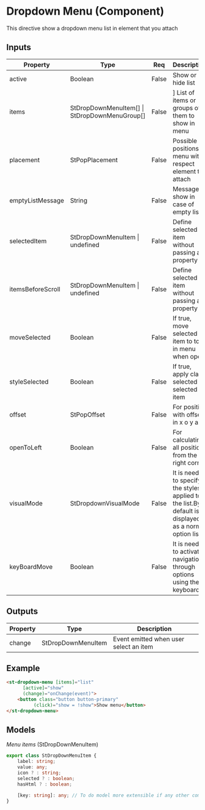 # Dropdown Menu (Component)

   This directive show a dropdown menu list in element that you attach

## Inputs

| Property          | Type                                          | Req   | Description                                                                                            | Default                          |
| ----------------- | --------------------------------------------- | ----- | ------------------------------------------------------------------------------------------------------ | -------------------------------- |
| active            | Boolean                                       | False | Show or hide list                                                                                      | false                            |
| items             | StDropDownMenuItem[] \| StDropDownMenuGroup[] | False | ] List of items or groups of them to show in menu                                                      | \[\                              |
| placement         | StPopPlacement                                | False | Possible positions of menu with respect element to attach                                              | StPopPlacement.BOTTOM_START      |
| emptyListMessage  | String                                        | False | Message to show in case of empty list                                                                  | ''                               |
| selectedItem      | StDropDownMenuItem \| undefined               | False | Define selected item without passing as property                                                       | undefined                        |
| itemsBeforeScroll | StDropDownMenuItem \| undefined               | False | Define selected item without passing as property                                                       | undefined                        |
| moveSelected      | Boolean                                       | False | If true, move selected item to top in menu when open                                                   | true                             |
| styleSelected     | Boolean                                       | False | If true, apply class selected to selected item                                                         | true                             |
| offset            | StPopOffset                                   | False | For position with offset in x o y axis                                                                 | {x: 0 , y: 0}                    |
| openToLeft        | Boolean                                       | False | For calculating all positions from the right corner                                                    | false                            |
| visualMode        | StDropdownVisualMode                          | False | It is needed to specify the styles applied to the list.By default is displayed as a normal option list | StDropDownVisualMode.OPTION_LIST |
| keyBoardMove      | Boolean                                       | False | It is needed to activate navigation through options using the keyboard                                 | false                            |

## Outputs

| Property | Type               | Description                            |
| -------- | ------------------ | -------------------------------------- |
| change   | StDropDownMenuItem | Event emitted when user select an item |

## Example


```html
<st-dropdown-menu [items]="list"
      [active]="show"
      (change)="onChange(event)">
    <button class="button button-primary"
          (click)="show = !show">Show menu</button>
</st-dropdown-menu>
```

## Models

*Menu items* (StDropDownMenuItem)

```typescript
export class StDropDownMenuItem {
    label: string;
    value: any;
    icon ? : string;
    selected ? : boolean;
    hasHtml ? : boolean;

    [key: string]: any; // To do model more extensible if any other component needs to send more data
}
```

